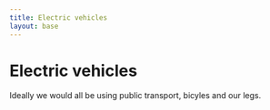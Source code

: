 ```yaml
---
title: Electric vehicles
layout: base
---
```


# Electric vehicles

Ideally we would all be using public transport, bicyles and our legs.
